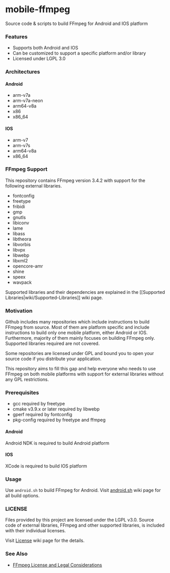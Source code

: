 # mobile-ffmpeg
Source code & scripts to build FFmpeg for Android and IOS platform

### Features
- Supports both Android and IOS
- Can be customized to support a specific platform and/or library
- Licensed under LGPL 3.0

### Architectures
#### Android
- arm-v7a
- arm-v7a-neon
- arm64-v8a
- x86
- x86_64

#### IOS
- arm-v7
- arm-v7s
- arm64-v8a
- x86_64

### FFmpeg Support
This repository contains FFmpeg version 3.4.2 with support for the following external libraries.

- fontconfig
- freetype
- fribidi
- gmp
- gnutls
- libiconv
- lame
- libass
- libtheora
- libvorbis
- libvpx
- libwebp
- libxml2
- opencore-amr
- shine
- speex
- wavpack

Supported libraries and their dependencies are explained in the [[Supported Libraries|wiki/Supported-Libraries]] wiki page.

### Motivation

Github includes many repositories which include instructions to build FFmpeg from source.
Most of them are platform specific and include instructions to build only one mobile platform, either Android or IOS.
Furthermore, majority of them mainly focuses on building FFmpeg only.
Supported libraries required are not covered.

Some repositories are licensed under GPL and bound you to open your source code if you distribute your application.

This repository aims to fill this gap and help everyone who needs to use FFmpeg on both mobile platforms with support
for external libraries without any GPL restrictions.

### Prerequisites

- gcc required by freetype
- cmake v3.9.x or later required by libwebp
- gperf required by fontconfig
- pkg-config required by freetype and ffmpeg

#### Android

Android NDK is required to build Android platform

#### IOS

XCode is required to build IOS platform

### Usage

Use `android.sh` to build FFmpeg for Android. Visit [android.sh](wiki/android.sh) wiki page for all build options.

### LICENSE

Files provided by this project are licensed under the LGPL v3.0.
Source code of external libraries, FFmpeg and other supported libraries, is included with their individual licenses.

Visit [License](wiki/License) wiki page for the details.

### See Also

- [FFmpeg License and Legal Considerations](https://ffmpeg.org/legal.html)
